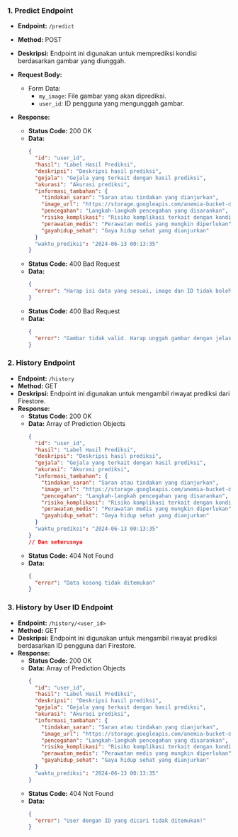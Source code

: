 
### 1. Predict Endpoint

- **Endpoint:** `/predict`  
- **Method:** POST  
- **Deskripsi:** Endpoint ini digunakan untuk memprediksi kondisi berdasarkan gambar yang diunggah.  
- **Request Body:**
  - Form Data:
    - `my_image`: File gambar yang akan diprediksi.
    - `user_id`: ID pengguna yang mengunggah gambar.
  
- **Response:**
  - **Status Code:** 200 OK
  - **Data:**
    ```json
    {
      "id": "user_id",
      "hasil": "Label Hasil Prediksi",
      "deskripsi": "Deskripsi hasil prediksi",
      "gejala": "Gejala yang terkait dengan hasil prediksi",
      "akurasi": "Akurasi prediksi",
      "informasi_tambahan": {
        "tindakan_saran": "Saran atau tindakan yang dianjurkan",
        "image_url": "https://storage.googleapis.com/anemia-bucket-data/eb8901ea-16f8-4376-8c27-e341c28a5f55/Nor%204.jpg",
        "pencegahan": "Langkah-langkah pencegahan yang disarankan",
        "risiko_komplikasi": "Risiko komplikasi terkait dengan kondisi",
        "perawatan_medis": "Perawatan medis yang mungkin diperlukan",
        "gayahidup_sehat": "Gaya hidup sehat yang dianjurkan"
      }
      "waktu_prediksi": "2024-06-13 00:13:35"
    }
    ```
  - **Status Code:** 400 Bad Request
  - **Data:**
    ```json
    {
      "error": "Harap isi data yang sesuai, image dan ID tidak boleh kosong!"
    }
    ```
  - **Status Code:** 400 Bad Request
  - **Data:**
    ```json
    {
      "error": "Gambar tidak valid. Harap unggah gambar dengan jelas."
    }
    ```

### 2. History Endpoint

- **Endpoint:** `/history`  
- **Method:** GET  
- **Deskripsi:** Endpoint ini digunakan untuk mengambil riwayat prediksi dari Firestore.  
- **Response:**
  - **Status Code:** 200 OK
  - **Data:** Array of Prediction Objects
    ```json
    {
      "id": "user_id",
      "hasil": "Label Hasil Prediksi",
      "deskripsi": "Deskripsi hasil prediksi",
      "gejala": "Gejala yang terkait dengan hasil prediksi",
      "akurasi": "Akurasi prediksi",
      "informasi_tambahan": {
        "tindakan_saran": "Saran atau tindakan yang dianjurkan",
        "image_url": "https://storage.googleapis.com/anemia-bucket-data/eb8901ea-16f8-4376-8c27-e341c28a5f55/Nor%204.jpg",
        "pencegahan": "Langkah-langkah pencegahan yang disarankan",
        "risiko_komplikasi": "Risiko komplikasi terkait dengan kondisi",
        "perawatan_medis": "Perawatan medis yang mungkin diperlukan",
        "gayahidup_sehat": "Gaya hidup sehat yang dianjurkan"
      }
      "waktu_prediksi": "2024-06-13 00:13:35"
    }
    // Dan seterusnya

  - **Status Code:** 404 Not Found
  - **Data:**
    ```json
    {
      "error": "Data kosong tidak ditemukan"
    }
    ```

### 3. History by User ID Endpoint

- **Endpoint:** `/history/<user_id>`  
- **Method:** GET  
- **Deskripsi:** Endpoint ini digunakan untuk mengambil riwayat prediksi berdasarkan ID pengguna dari Firestore.  
- **Response:**
  - **Status Code:** 200 OK
  - **Data:** Array of Prediction Objects
    ```json
    {
      "id": "user_id",
      "hasil": "Label Hasil Prediksi",
      "deskripsi": "Deskripsi hasil prediksi",
      "gejala": "Gejala yang terkait dengan hasil prediksi",
      "akurasi": "Akurasi prediksi",
      "informasi_tambahan": {
        "tindakan_saran": "Saran atau tindakan yang dianjurkan",
        "image_url": "https://storage.googleapis.com/anemia-bucket-data/eb8901ea-16f8-4376-8c27-e341c28a5f55/Nor%204.jpg",
        "pencegahan": "Langkah-langkah pencegahan yang disarankan",
        "risiko_komplikasi": "Risiko komplikasi terkait dengan kondisi",
        "perawatan_medis": "Perawatan medis yang mungkin diperlukan",
        "gayahidup_sehat": "Gaya hidup sehat yang dianjurkan"
      }
      "waktu_prediksi": "2024-06-13 00:13:35"
    }

  - **Status Code:** 404 Not Found
  - **Data:**
    ```json
    {
      "error": "User dengan ID yang dicari tidak ditemukan!"
    }
    ```
